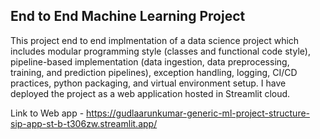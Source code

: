 ## End to End Machine Learning Project 

This project end to end implmentation of a data science project which includes modular programming style (classes and functional code style), pipeline-based implementation (data ingestion, data preprocessing, training, and prediction pipelines), exception handling, logging, CI/CD practices, python packaging, and virtual environment setup. I have deployed the project as a web application hosted in Streamlit cloud.

Link to Web app - https://gudlaarunkumar-generic-ml-project-structure-sip-app-st-b-t306zw.streamlit.app/

